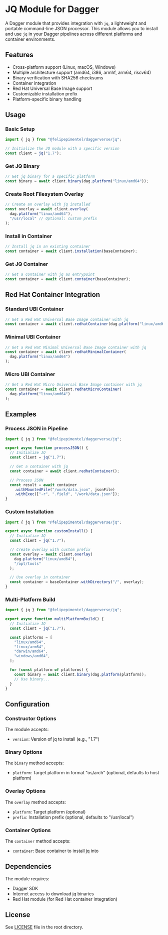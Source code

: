 # JQ Module for Dagger

A Dagger module that provides integration with `jq`, a lightweight and portable command-line JSON processor. This module allows you to install and use `jq` in your Dagger pipelines across different platforms and container environments.

## Features

- Cross-platform support (Linux, macOS, Windows)
- Multiple architecture support (amd64, i386, armhf, arm64, riscv64)
- Binary verification with SHA256 checksums
- Container integration
- Red Hat Universal Base Image support
- Customizable installation prefix
- Platform-specific binary handling

## Usage

### Basic Setup

```typescript
import { jq } from "@felipepimentel/daggerverse/jq";

// Initialize the JQ module with a specific version
const client = jq("1.7");
```

### Get JQ Binary

```typescript
// Get jq binary for a specific platform
const binary = await client.binary(dag.platform("linux/amd64"));
```

### Create Root Filesystem Overlay

```typescript
// Create an overlay with jq installed
const overlay = await client.overlay(
  dag.platform("linux/amd64"),
  "/usr/local" // Optional: custom prefix
);
```

### Install in Container

```typescript
// Install jq in an existing container
const container = await client.installation(baseContainer);
```

### Get JQ Container

```typescript
// Get a container with jq as entrypoint
const container = await client.container(baseContainer);
```

## Red Hat Container Integration

### Standard UBI Container

```typescript
// Get a Red Hat Universal Base Image container with jq
const container = await client.redhatContainer(dag.platform("linux/amd64"));
```

### Minimal UBI Container

```typescript
// Get a Red Hat Minimal Universal Base Image container with jq
const container = await client.redhatMinimalContainer(
  dag.platform("linux/amd64")
);
```

### Micro UBI Container

```typescript
// Get a Red Hat Micro Universal Base Image container with jq
const container = await client.redhatMicroContainer(
  dag.platform("linux/amd64")
);
```

## Examples

### Process JSON in Pipeline

```typescript
import { jq } from "@felipepimentel/daggerverse/jq";

export async function processJSON() {
  // Initialize JQ
  const client = jq("1.7");

  // Get a container with jq
  const container = await client.redhatContainer();

  // Process JSON
  const result = await container
    .withMountedFile("/work/data.json", jsonFile)
    .withExec(["-r", ".field", "/work/data.json"]);
}
```

### Custom Installation

```typescript
import { jq } from "@felipepimentel/daggerverse/jq";

export async function customInstall() {
  // Initialize JQ
  const client = jq("1.7");

  // Create overlay with custom prefix
  const overlay = await client.overlay(
    dag.platform("linux/amd64"),
    "/opt/tools"
  );

  // Use overlay in container
  const container = baseContainer.withDirectory("/", overlay);
}
```

### Multi-Platform Build

```typescript
import { jq } from "@felipepimentel/daggerverse/jq";

export async function multiPlatformBuild() {
  // Initialize JQ
  const client = jq("1.7");

  const platforms = [
    "linux/amd64",
    "linux/arm64",
    "darwin/amd64",
    "windows/amd64",
  ];

  for (const platform of platforms) {
    const binary = await client.binary(dag.platform(platform));
    // Use binary...
  }
}
```

## Configuration

### Constructor Options

The module accepts:

- `version`: Version of jq to install (e.g., "1.7")

### Binary Options

The `binary` method accepts:

- `platform`: Target platform in format "os/arch" (optional, defaults to host platform)

### Overlay Options

The `overlay` method accepts:

- `platform`: Target platform (optional)
- `prefix`: Installation prefix (optional, defaults to "/usr/local")

### Container Options

The `container` method accepts:

- `container`: Base container to install jq into

## Dependencies

The module requires:

- Dagger SDK
- Internet access to download jq binaries
- Red Hat module (for Red Hat container integration)

## License

See [LICENSE](../LICENSE) file in the root directory.
